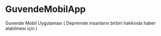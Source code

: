 # GuvendeMobilApp
Guvende Mobil Uygulaması ( Depremde insanların birbiri hakkında haber alabilmesi için )
